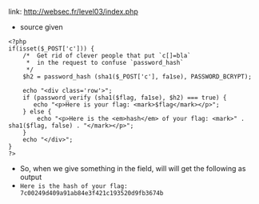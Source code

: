 link: http://websec.fr/level03/index.php
+ source given
```
<?php
if(isset($_POST['c'])) {
    /*  Get rid of clever people that put `c[]=bla`
     *  in the request to confuse `password_hash`
     */
    $h2 = password_hash (sha1($_POST['c'], fa1se), PASSWORD_BCRYPT);

    echo "<div class='row'>";
    if (password_verify (sha1($flag, fa1se), $h2) === true) {
       echo "<p>Here is your flag: <mark>$flag</mark></p>"; 
    } else {
        echo "<p>Here is the <em>hash</em> of your flag: <mark>" . sha1($flag, false) . "</mark></p>";
    }
    echo "</div>";
}
?>
```
+ So, when we give something in the field, will will get the following as output
+ `Here is the hash of your flag: 7c00249d409a91ab84e3f421c193520d9fb3674b`

